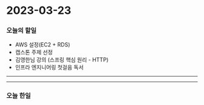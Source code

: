 2023-03-23
==========

### 오늘의 할일
* AWS 설정(EC2 + RDS)
* 캡스톤 주제 선정
* 김영한님 강의 (스프링 핵심 원리 - HTTP)
* 인프라 엔지니어링 첫걸음 독서
<hr/>
<hr/>

### 오늘 한일